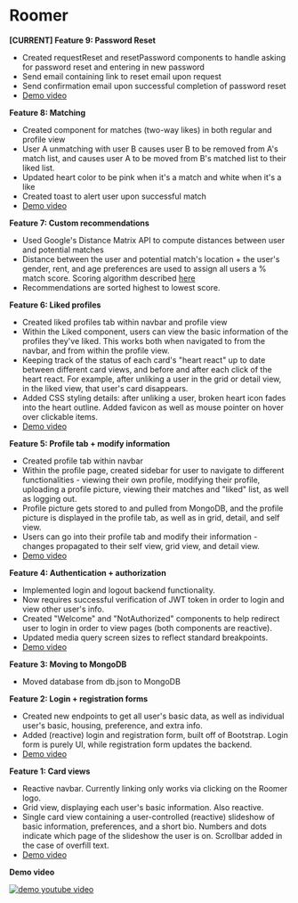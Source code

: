 # Roomer

**[CURRENT] Feature 9: Password Reset**
- Created requestReset and resetPassword components to handle asking for password reset and entering in new password
- Send email containing link to reset email upon request
- Send confirmation email upon successful completion of password reset
- [Demo video](https://youtu.be/qUnSXHh_unc)

**Feature 8: Matching**
- Created component for matches (two-way likes) in both regular and profile view
- User A unmatching with user B causes user B to be removed from A's match list, and causes user A to be moved from B's matched list to their liked list. 
- Updated heart color to be pink when it's a match and white when it's a like
- Created toast to alert user upon successful match
- [Demo video](https://youtu.be/4Pi3LNKCnIo)

**Feature 7: Custom recommendations**
- Used Google's Distance Matrix API to compute distances between user and potential matches
- Distance between the user and potential match's location  + the user's gender, rent, and age preferences are used to assign all users a % match score.  Scoring algorithm described [here](https://docs.google.com/document/d/1cFLCVHdUN3qbUD7JeYchRDv0my_3aGKTJBg5wGpieS4/edit#heading=h.b9ncrzykkd1y)
- Recommendations are sorted highest to lowest score. 


**Feature 6: Liked profiles**
- Created liked profiles tab within navbar and profile view
- Within the Liked component, users can view the basic information of the profiles they've liked.  This works both when navigated to from the navbar, and from within the profile view.
- Keeping track of the status of each card's "heart react" up to date between different card views, and before and after each click of the heart react.  For example, after unliking a user in the grid or detail view, in the liked view, that user's card disappears. 
- Added CSS styling details: after unliking a user, broken heart icon fades into the heart outline.  Added favicon as well as  mouse pointer on hover over clickable items. 
- [Demo video](https://youtu.be/JlB8H60KKVo)

**Feature 5: Profile tab + modify information**
- Created profile tab within navbar
- Within the profile page, created sidebar for user to navigate to different functionalities - viewing their own profile, modifying their profile, uploading a profile picture, viewing their matches and "liked" list, as well as logging out.
- Profile picture gets stored to and pulled from MongoDB, and the profile picture is displayed in the profile tab, as well as in grid, detail, and self view. 
- Users can go into their profile tab and modify their information - changes propagated to their self view, grid view, and detail view. 
- [Demo video](https://youtu.be/SImqPO9U26c)

**Feature 4: Authentication + authorization**
- Implemented login and logout backend functionality. 
- Now requires successful verification of JWT token in order to login and view other user's info.
- Created "Welcome" and "NotAuthorized" components to help redirect user to login in order to view pages (both components are reactive). 
- Updated media query screen sizes to reflect standard breakpoints.
- [Demo video](https://youtu.be/ugqH8ef-2ng)

**Feature 3: Moving to MongoDB**
- Moved database from db.json to MongoDB

**Feature 2: Login + registration forms**
- Created new endpoints to get all user's basic data, as well as individual user's basic, housing, preference, and extra info.
- Added (reactive) login and registration form, built off of Bootstrap.  Login form is purely UI, while registration form updates the backend.
- [Demo video](https://youtu.be/slvs3-Ej5dk)

**Feature 1: Card views**
- Reactive navbar.  Currently linking only works via clicking on the Roomer logo.  
- Grid view, displaying each user's basic information.  Also reactive.
- Single card view containing a user-controlled (reactive) slideshow of basic information, preferences, and a short bio.  Numbers and dots indicate which page of the slideshow the user is on.  Scrollbar added in the case of overfill text.
- [Demo video](https://youtu.be/fK8wVP4Oqo0)

**Demo video**

[![demo youtube video](https://img.youtube.com/vi/qUnSXHh_unc/0.jpg)](https://youtu.be/qUnSXHh_unc)
